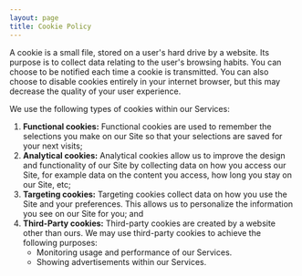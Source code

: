 ```yaml
---
layout: page
title: Cookie Policy
---
```


A cookie is a small file, stored on a user's hard drive by a website. Its
purpose is to collect data relating to the user's browsing habits. You can
choose to be notified each time a cookie is transmitted. You can also choose to
disable cookies entirely in your internet browser, but this may decrease the
quality of your user experience.

We use the following types of cookies within our Services:

  1. **Functional cookies:** Functional cookies are used to remember the
     selections you make on our Site so that your selections are saved for your
     next visits;
  2. **Analytical cookies:** Analytical cookies allow us to improve the design
      and functionality of our Site by collecting data on how you access our
      Site, for example data on the content you access, how long you stay on our
      Site, etc;
  3. **Targeting cookies:** Targeting cookies collect data on how you use the
      Site and your preferences. This allows us to personalize the information
      you see on our Site for you; and
  4. **Third-Party cookies:** Third-party cookies are created by a website other
     than ours. We may use third-party cookies to achieve the following purposes:
      - Monitoring usage and performance of our Services.
      - Showing advertisements within our Services.
